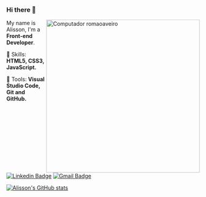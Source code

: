 ### Hi there 👋

<img src="https://raw.githubusercontent.com/MicaelliMedeiros/micaellimedeiros/master/image/computer-illustration.png" min-width="400px" max-width="400px" width="400px" align="right" alt="Computador romaoaveiro">

<p align="left"> 
  My name is Alisson, I'm a <strong>Front-end Developer</strong>.
</p>

<p align="left">
  🦄 Skills: <strong>HTML5, CSS3, JavaScript.</strong>
</p>

<p align="left">
  💼 Tools: <strong>Visual Studio Code, Git and GitHub.</strong>
</p>

[![Linkedin Badge](https://img.shields.io/badge/-Alisson%20Romão-blue?style=flat-square&logo=Linkedin&logoColor=white&link=https://www.linkedin.com/in/romaoaveiro/)](https://www.linkedin.com/in/romaoaveiro/) 
[![Gmail Badge](https://img.shields.io/badge/-romao.portfolio@gmail.com-c14438?style=flat-square&logo=Gmail&logoColor=white&link=mailto:romao.portfolio@gmail.com)](mailto:romao.portfolio@gmail.com)


[![Alisson's GitHub stats](https://github-readme-stats.vercel.app/api?username=romaoaveiro&count_private=true&show_icons=true&theme=dracula)](https://github.com/romaoaveiro/github-readme-stats)